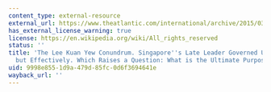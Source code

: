 ```yaml
---
content_type: external-resource
external_url: https://www.theatlantic.com/international/archive/2015/03/lee-kuan-yew-conundrum-democracy-singapore/388955/
has_external_license_warning: true
license: https://en.wikipedia.org/wiki/All_rights_reserved
status: ''
title: 'The Lee Kuan Yew Conundrum. Singapore''s Late Leader Governed Undemocratically
  but Effectively. Which Raises a Question: What is the Ultimate Purpose of Government?'
uid: 9998e855-1d9a-479d-85fc-0d6f3694641e
wayback_url: ''
---
```

